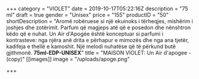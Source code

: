 +++
category = "VIOLET"
date = 2019-10-17T05:22:16Z
description = "75 ml"
draft = true
gender = "Unisex"
price = "155"
productID = "50"
shortDescription = "Aromë robëruese si një ekuinoks i tërheqjes, mishërim i joshjes dhe zotërimit. Parfum që magjeps atë që e posedon dhe nënshtron këdo që e nuhat. Un Air d'Apogée është konceptuar si parfumi i kontrasteve: nga njëra anë drita e përhapur e mimozës dhe nga ana tjetër, kadifeja e thellë e kamoshit. Një melodi nuhatëse që të përkund butë gjithmonë.   **75ml-EDP-UNISEX**"
title = "MAISON VIOLET: Un Air d'apogee -(copy)"
[[images]]
image = "/uploads/apoge.png"

+++

